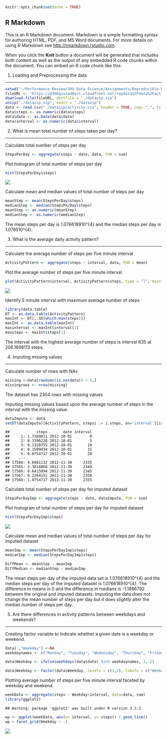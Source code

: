 ``` r
knitr::opts_chunk$set(echo = TRUE)
```

R Markdown
----------

This is an R Markdown document. Markdown is a simple formatting syntax for authoring HTML, PDF, and MS Word documents. For more details on using R Markdown see <http://rmarkdown.rstudio.com>.

When you click the **Knit** button a document will be generated that includes both content as well as the output of any embedded R code chunks within the document. You can embed an R code chunk like this:

1. Loading and Preprocessing the data
-------------------------------------

``` r
setwd("~/Performance Review/JHU Data Science/Assignments/Reproducible Research")
fileURL <- "https://d396qusza40orc.cloudfront.net/repdata%2Fdata%2Factivity.zip"
download.file(fileURL, destfile = "./datazip.zip")
unzip("./datazip.zip", exdir = "./datazip")
data <- read.csv("./datazip/activity.csv", header = TRUE, sep= ",", fill = TRUE)
data$steps <- as.numeric(data$steps)
data$date <- as.Date(data$date)
data$interval <- as.numeric(data$interval)
```

2. What is mean total number of steps taken per day?
----------------------------------------------------

Calculate total number of steps per day

``` r
StepsPerDay <- aggregate(steps ~ date, data, FUN = sum)
```

Plot histogram of total number of steps per day

``` r
hist(StepsPerDay$steps)
```

![](Assignment1_Amstern01_files/figure-markdown_github/hist-1.png)

Calculate mean and median values of total number of steps per day

``` r
meanStep <- mean(StepsPerDay$steps)
medianStep <- median(StepsPerDay$steps)
meanStep <- as.numeric(meanStep)
medianStep <- as.numeric(medianStep)
```

The mean steps per day is 1.076618910^{4} and the median steps per day is 1.076510^{4}.

3. What is the average daily activity pattern?
----------------------------------------------

Calculate the average number of steps per five minute interval

``` r
ActivityPattern <- aggregate(steps ~ interval, data, FUN = mean)
```

Plot the average number of steps per five minute interval

``` r
plot(ActivityPattern$interval, ActivityPattern$steps, type = "l", main = "Average Number of Steps Per Five Minute Interval", xlab = "interval", ylab= "Average Steps")
```

![](Assignment1_Amstern01_files/figure-markdown_github/unnamed-chunk-5-1.png)

Identify 5 minute interval with maximum average number of steps

``` r
library(data.table)
DT <- as.data.table(ActivityPattern)
maxInt <- DT[,.SD[which.max(steps)]]
maxInt <- as.data.table(maxInt)
maxinterval <- maxInt$interval[1]
maxsteps <- maxInt$steps[1]
```

The interval with the highest average number of steps is interval 835 at 206.1698113 steps.

4. Imputing missing values
--------------------------

Calculate number of rows with NAs

``` r
missing <-data[rowSums(is.na(data)) > 0,]
missingrows <- nrow(missing)
```

The dataset has 2304 rows with missing values

Imputing missing values based upon the average number of steps in the interval with the missing value.

``` r
dataImpute <- data
setDT(dataImpute)[ActivityPattern, stepsi := i.steps, on='interval'][is.na(steps), steps := stepsi][,stepsi:= NULL][]
```

    ##            steps       date interval
    ##     1: 1.7169811 2012-10-01        0
    ##     2: 0.3396226 2012-10-01        5
    ##     3: 0.1320755 2012-10-01       10
    ##     4: 0.1509434 2012-10-01       15
    ##     5: 0.0754717 2012-10-01       20
    ##    ---                              
    ## 17564: 4.6981132 2012-11-30     2335
    ## 17565: 3.3018868 2012-11-30     2340
    ## 17566: 0.6415094 2012-11-30     2345
    ## 17567: 0.2264151 2012-11-30     2350
    ## 17568: 1.0754717 2012-11-30     2355

Calculate total number of steps per day for imputed dataset

``` r
StepsPerDayImp <- aggregate(steps ~ date, dataImpute, FUN = sum)
```

Plot histogram of total number of steps per day for imputed dataset

``` r
hist(StepsPerDayImp$steps)
```

![](Assignment1_Amstern01_files/figure-markdown_github/unnamed-chunk-10-1.png)

Calculate mean and median values of total number of steps per day for imputed dataset

``` r
meanImp <- mean(StepsPerDayImp$steps)
medianImp <- median(StepsPerDayImp$steps)

DiffMean <- meanStep - meanImp
DiffMedian <- medianStep - medianImp
```

The mean steps per day of the imputed data set is 1.076618910^{4} and the median steps per day of the imputed dataset is 1.076618910^{4}. The difference in means is 0 and the difference in medians is -1.1886792 between the original and imputed datasets. Imputing the data does not change the mean number of steps per day but it does slightly alter the median number of steps per day.

5. Are there differences in activity patterns between weekdays and weekends?
----------------------------------------------------------------------------

Creating factor variable to indicate whether a given date is a weekday or weekend.

``` r
data[ ,"Weekday"] <-NA
weekdaynames <- c("Monday", "Tuesday", "Wednesday", "Thursday", "Friday")

data$Weekday <- ifelse(weekdays(data$date) %in% weekdaynames, 1, 2)

data$Weekday <- factor(data$Weekday, levels = c(1,2), labels = c("Weekday", "Weekend"))
```

Plotting average number of steps per five minute interval faceted by weekday and weekend.

``` r
weekData <- aggregate(steps ~ Weekday+interval, data=data, sum)
library(ggplot2)
```

    ## Warning: package 'ggplot2' was built under R version 3.3.2

``` r
wp <- ggplot(weekData, aes(x= interval, y= steps)) + geom_line() 
wp + facet_grid(Weekday ~ .)
```

![](Assignment1_Amstern01_files/figure-markdown_github/unnamed-chunk-13-1.png)
